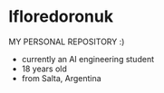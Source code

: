 # lfloredoronuk
 MY PERSONAL REPOSITORY :)

 - currently an AI engineering student
 - 18 years old
 - from Salta, Argentina
